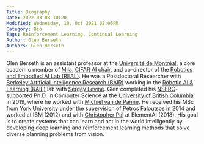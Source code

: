 ```yaml
---
Title: Biography
Date: 2022-03-08 10:20
Modified: Wednesday, 10. Oct 2021 02:06PM 
Category: Bio
Tags: Reinforcement Learning, Continual Learning 
Author: Glen Berseth
Authors: Glen Berseth
---
```


Glen Berseth is an assistant professor at the <a href="https://diro.umontreal.ca/accueil/">Université de Montréal</a>, a core academic member of <a href="https://mila.quebec/">Mila</a>, <a href="https://cifar.ca/ai/canada-cifar-ai-chairs/">CIFAR AI chair</a>, and co-director of the <a href="https://montrealrobotics.ca/">Robotics and Embodied AI Lab (REAL)</a>.  He was a Postdoctoral Researcher with <a href="https://bair.berkeley.edu/">Berkeley Artificial Intelligence Research (BAIR)</a> working in the <a href="http://rail.eecs.berkeley.edu/">Robotic AI & Learning (RAIL)</a> lab with <a href="https://people.eecs.berkeley.edu/~svlevine/">Sergey Levine</a>. Glen completed his <a href="https://www.nserc-crsng.gc.ca/index_eng.asp">NSERC</a>-supported Ph.D. in Computer Science at the <a href="cs.ubc.ca/">University of British Columbia</a> in 2019, where he worked with <a href="https://www.cs.ubc.ca/~van/">Michiel van de Panne</a>. He received his MSc from York University under the supervision of <a href="www.cse.yorku.ca/~pfal/">Petros Faloutsos</a> in 2014 and worked at IBM (2012) and with <a href="https://mila.quebec/en/person/pal-christopher/">Christopher Pal</a> at ElementAI (2018).  His goal is to create systems that can learn and act in the world intelligently by developing deep learning and reinforcement learning methods that solve diverse planning problems from vision.
